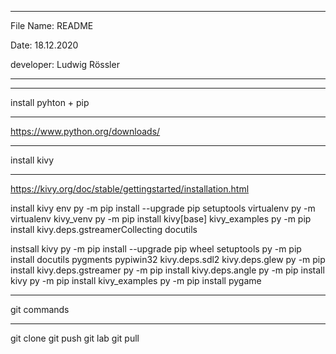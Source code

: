 ****************************

 File Name: README

 Date: 18.12.2020

 developer: Ludwig Rössler 

****************************


****************************
 install pyhton + pip     
****************************
https://www.python.org/downloads/

****************************
 install kivy       
****************************
https://kivy.org/doc/stable/gettingstarted/installation.html

install kivy env
py -m pip install --upgrade pip setuptools virtualenv
py -m virtualenv kivy_venv
py -m pip install kivy[base] kivy_examples
py -m pip install kivy.deps.gstreamerCollecting docutils

instsall kivy
py -m pip install --upgrade pip wheel setuptools
py -m pip install docutils pygments pypiwin32 kivy.deps.sdl2 kivy.deps.glew
py -m pip install kivy.deps.gstreamer
py -m pip install kivy.deps.angle
py -m pip install kivy
py -m pip install kivy_examples
py -m pip install pygame

****************************
 git commands          
****************************
git clone
git push
git lab
git pull